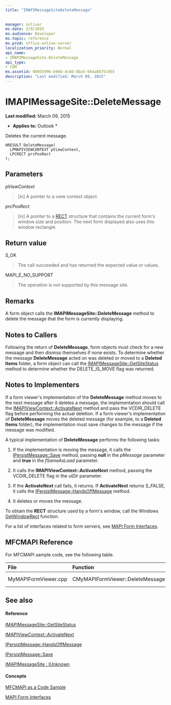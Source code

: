 ```yaml
---
title: "IMAPIMessageSiteDeleteMessage"
 
 
manager: soliver
ms.date: 3/9/2015
ms.audience: Developer
ms.topic: reference
ms.prod: office-online-server
localization_priority: Normal
api_name:
- IMAPIMessageSite.DeleteMessage
api_type:
- COM
ms.assetid: 09955996-b904-4c0d-8ba5-954a8875c055
description: "Last modified: March 09, 2015"
---
```


# IMAPIMessageSite::DeleteMessage

 **Last modified:** March 09, 2015 
  
 * **Applies to:** Outlook * 
  
Deletes the current message.
  
```
HRESULT DeleteMessage(
  LPMAPIVIEWCONTEXT pViewContext,
  LPCRECT prcPosRect
);
```

## Parameters

 _pViewContext_
  
> [in] A pointer to a view context object.
    
 _prcPosRect_
  
> [in] A pointer to a [RECT](http://msdn.microsoft.com/en-us/library/dd162897%28VS.85%29.aspx) structure that contains the current form's window size and position. The next form displayed also uses this window rectangle. 
    
## Return value

S_OK 
  
> The call succeeded and has returned the expected value or values.
    
MAPI_E_NO_SUPPORT 
  
> The operation is not supported by this message site.
    
## Remarks

A form object calls the **IMAPIMessageSite::DeleteMessage** method to delete the message that the form is currently displaying. 
  
## Notes to Callers

Following the return of **DeleteMessage**, form objects must check for a new message and then dismiss themselves if none exists. To determine whether the message **DeleteMessage** acted on was deleted or moved to a **Deleted Items** folder, a form object can call the [IMAPIMessageSite::GetSiteStatus](imapimessagesite-getsitestatus.md) method to determine whether the DELETE_IS_MOVE flag was returned. 
  
## Notes to Implementers

If a form viewer's implementation of the **DeleteMessage** method moves to the next message after it deletes a message, the implementation should call the [IMAPIViewContext::ActivateNext](imapiviewcontext-activatenext.md) method and pass the VCDIR_DELETE flag before performing the actual deletion. If a form viewer's implementation of **DeleteMessage** moves the deleted message (for example, to a **Deleted Items** folder), the implementation must save changes to the message if the message was modified. 
  
A typical implementation of **DeleteMessage** performs the following tasks: 
  
1. If the implementation is moving the message, it calls the [IPersistMessage::Save](ipersistmessage-save.md) method, passing **null** in the  _pMessage_ parameter and **true** in the  _fSameAsLoad_ parameter. 
    
2. It calls the **IMAPIViewContext::ActivateNext** method, passing the VCDIR_DELETE flag in the  _ulDir_ parameter. 
    
3. If the **ActivateNext** call fails, it returns. If **ActivateNext** returns S_FALSE, it calls the [IPersistMessage::HandsOffMessage](ipersistmessage-handsoffmessage.md) method. 
    
4. It deletes or moves the message.
    
To obtain the **RECT** structure used by a form's window, call the Windows [GetWindowRect](http://msdn.microsoft.com/en-us/library/ms633519) function. 
  
For a list of interfaces related to form servers, see [MAPI Form Interfaces](mapi-form-interfaces.md).
  
## MFCMAPI Reference

For MFCMAPI sample code, see the following table.
  
|**File**|**Function**|**Comment**|
|:-----|:-----|:-----|
|MyMAPIFormViewer.cpp  <br/> |CMyMAPIFormViewer::DeleteMessage  <br/> |Not implemented.  <br/> |
   
## See also

#### Reference

[IMAPIMessageSite::GetSiteStatus](imapimessagesite-getsitestatus.md)
  
[IMAPIViewContext::ActivateNext](imapiviewcontext-activatenext.md)
  
[IPersistMessage::HandsOffMessage](ipersistmessage-handsoffmessage.md)
  
[IPersistMessage::Save](ipersistmessage-save.md)
  
[IMAPIMessageSite : IUnknown](imapimessagesiteiunknown.md)
#### Concepts

[MFCMAPI as a Code Sample](mfcmapi-as-a-code-sample.md)
  
[MAPI Form Interfaces](mapi-form-interfaces.md)

